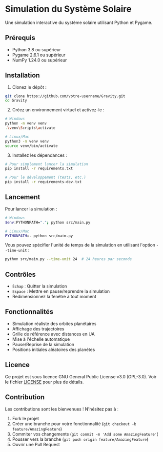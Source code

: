 # Simulation du Système Solaire

Une simulation interactive du système solaire utilisant Python et Pygame.

## Prérequis

- Python 3.8 ou supérieur
- Pygame 2.6.1 ou supérieur
- NumPy 1.24.0 ou supérieur

## Installation

1. Clonez le dépôt :
```bash
git clone https://github.com/votre-username/Gravity.git
cd Gravity
```

2. Créez un environnement virtuel et activez-le :
```bash
# Windows
python -m venv venv
.\venv\Scripts\activate

# Linux/Mac
python3 -m venv venv
source venv/bin/activate
```

3. Installez les dépendances :
```bash
# Pour simplement lancer la simulation
pip install -r requirements.txt

# Pour le développement (tests, etc.)
pip install -r requirements-dev.txt
```

## Lancement

Pour lancer la simulation :

```bash
# Windows
$env:PYTHONPATH="."; python src/main.py

# Linux/Mac
PYTHONPATH=. python src/main.py
```

Vous pouvez spécifier l'unité de temps de la simulation en utilisant l'option `--time-unit` :
```bash
python src/main.py --time-unit 24  # 24 heures par seconde
```

## Contrôles

- `Échap` : Quitter la simulation
- `Espace` : Mettre en pause/reprendre la simulation
- Redimensionnez la fenêtre à tout moment

## Fonctionnalités

- Simulation réaliste des orbites planétaires
- Affichage des trajectoires
- Grille de référence avec distances en UA
- Mise à l'échelle automatique
- Pause/Reprise de la simulation
- Positions initiales aléatoires des planètes

## Licence

Ce projet est sous licence GNU General Public License v3.0 (GPL-3.0). Voir le fichier [LICENSE](LICENSE) pour plus de détails.

## Contribution

Les contributions sont les bienvenues ! N'hésitez pas à :
1. Fork le projet
2. Créer une branche pour votre fonctionnalité (`git checkout -b feature/AmazingFeature`)
3. Commiter vos changements (`git commit -m 'Add some AmazingFeature'`)
4. Pousser vers la branche (`git push origin feature/AmazingFeature`)
5. Ouvrir une Pull Request 